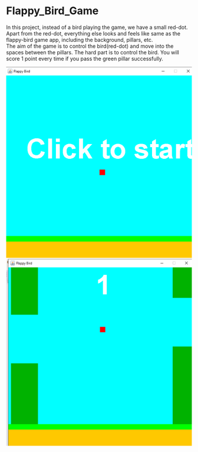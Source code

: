 # Flappy_Bird_Game<br>

In this project, instead of a bird playing the game, we have a small red-dot. Apart from the red-dot, everything else looks and feels like same as the flappy-bird game app, including the background, pillars, etc.<br>
The aim of the game is to control the bird(red-dot) and move into the spaces between the pillars. The hard part is to control the bird. You will score 1 point every time if you pass the green pillar successfully. <br>

![image](https://github.com/Gayatr12/Flappy_Bird_Game/blob/master/Screenshot%20(17).png)<br>
![image](https://github.com/Gayatr12/Flappy_Bird_Game/blob/master/Screenshot%20(19).png)
